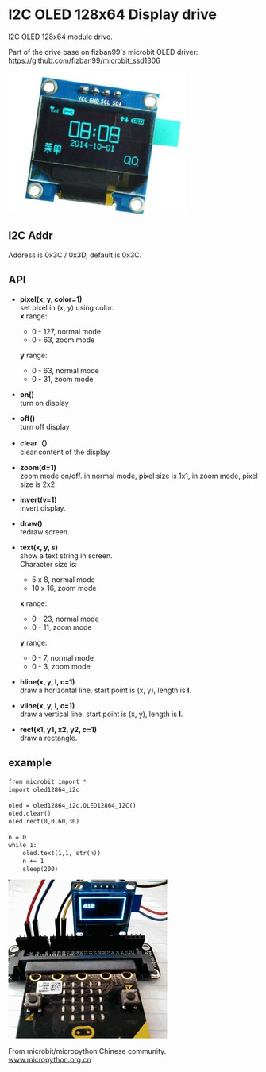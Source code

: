 # I2C OLED 128x64 Display drive

I2C OLED 128x64 module drive.  

Part of the drive base on fizban99's microbit OLED driver:  
https://github.com/fizban99/microbit_ssd1306  

![](oled.jpg)  

## I2C Addr

Address is 0x3C / 0x3D, default is 0x3C.

## API

* **pixel(x, y, color=1)**  
set pixel in (x, y) using color.  
  **x** range:  
  * 0 - 127,  normal mode
  * 0 - 63,   zoom mode  

  **y** range:  
  * 0 - 63,  normal mode
  * 0 - 31,   zoom mode  

* **on()**  
turn on display  

* **off()**  
turn off display  

* **clear（）**  
clear content of the display  

* **zoom(d=1)**  
zoom mode on/off. in normal mode, pixel size is 1x1, in zoom mode, pixel size is 2x2.

* **invert(v=1)**  
invert display.  

* **draw()**  
redraw screen.  

* **text(x, y, s)**  
show a text string in screen.  
Character size is:  
  * 5 x 8, normal mode  
  * 10 x 16, zoom mode

  **x** range:  
  * 0 - 23,  normal mode
  * 0 - 11,  zoom mode  

  **y** range:  
  * 0 - 7,  normal mode
  * 0 - 3,  zoom mode  

* **hline(x, y, l, c=1)**  
draw a horizontal line. start point is (x, y), length is **l**.  

* **vline(x, y, l, c=1)**  
draw a vertical line. start point is (x, y), length is **l**.  

* **rect(x1, y1, x2, y2, c=1)**  
draw a rectangle.

## example

```
from microbit import *
import oled12864_i2c

oled = oled12864_i2c.OLED12864_I2C()
oled.clear()
oled.rect(0,0,60,30)

n = 0
while 1:
    oled.text(1,1, str(n))
    n += 1
    sleep(200)
```

![](demo.gif)

From microbit/micropython Chinese community.  
www.micropython.org.cn
